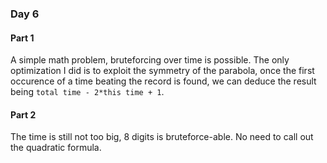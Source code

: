 ### Day 6

#### Part 1

A simple math problem, bruteforcing over time is possible. The only optimization I did is to exploit the symmetry of the parabola, once the first occurence of a time beating the record is found, we can deduce the result being `total time - 2*this time + 1`.

#### Part 2

The time is still not too big, 8 digits is bruteforce-able. No need to call out the quadratic formula.

